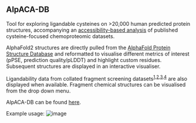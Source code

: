 ## AlpACA-DB
Tool for exploring ligandable cysteines on >20,000 human predicted protein structures, accompanying an [accessibility-based analysis](https://www.biorxiv.org/content/10.1101/2022.12.12.518491v1) of published cysteine-focused chemoproteomic datasets. 

AlphaFold2 structures are directly pulled from the [AlphaFold Protein Structure Database](https://alphafold.ebi.ac.uk/) and reformatted to visualise different metrics of interest (pPSE, prediction quality/pLDDT) and highlight custom residues. Subsequent structures are displayed in an interactive visualiser. 

Ligandability data from collated fragment screening datasets<sup>[1](https://doi.org/10.1038/s41587-020-00778-3),[2](https://doi.org/10.1038/nature18002),[3](https://doi.org/10.1016/j.cell.2020.07.001),[4](https://doi.org/10.1021/jacs.1c11053)</sup> are also displayed when available. Fragment chemical structures can be visualised from the drop down menu. 

AlpACA-DB can be found [here](https://tatelab.shinyapps.io/alpaca-db/). 

Example usage:
![image](https://github.com/ehwmatt/AlpACA-DB/assets/59917617/764f51fc-b1a9-46b6-b77e-c25c76af28d3)
